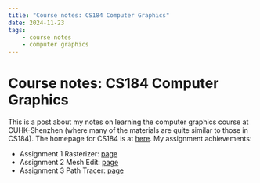 ```yaml
---
title: "Course notes: CS184 Computer Graphics"
date: 2024-11-23
tags: 
    - course notes
    - computer graphics
---
```


# Course notes: CS184 Computer Graphics
This is a post about my notes on learning the computer graphics course at CUHK-Shenzhen (where many of the materials are quite similar to those in CS184). The homepage for CS184 is at [here](https://cs184.eecs.berkeley.edu/sp24). My assignment achievements:

- Assignment 1 Rasterizer: [page](https://zhangbaozhe.github.io/cal-cs184-p1-rasterizer-sp24/)
- Assignment 2 Mesh Edit: [page](https://zhangbaozhe.github.io/cal-cs184-p2-meshedit-sp24/)
- Assignment 3 Path Tracer: [page](https://zhangbaozhe.github.io/cal-cs184-p3-pathtracer-sp24/)